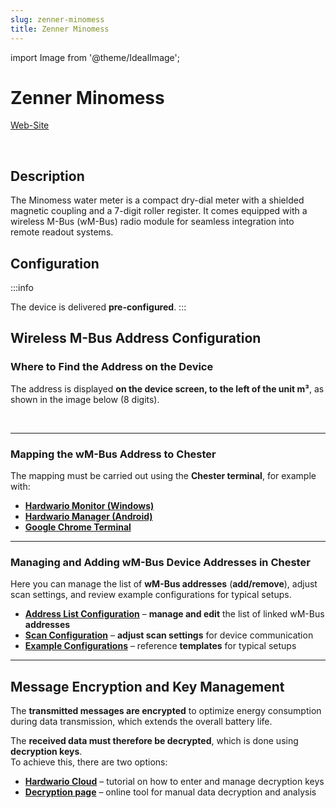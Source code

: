 ```yaml
---
slug: zenner-minomess
title: Zenner Minomess
---
```

import Image from '@theme/IdealImage';

# Zenner Minomess

[Web-Site](https://zenner.com/products/wwz_minomess_lorawan_wm-bus-2/)

<div class="container">
  <div class="row">
    <div class="col col--8">
      <div>
        <Image img={require('./images/zenner-minomess.png')} width={376} height={376} />
      </div>
    </div>
    <div class="col col--24"></div>
  </div>
</div>
<br />

## Description

The Minomess water meter is a compact dry-dial meter with a shielded magnetic coupling and a 7-digit roller register. It comes equipped with a wireless M-Bus (wM-Bus) radio module for seamless integration into remote readout systems.

## Configuration

:::info

The device is delivered **pre-configured**.
:::

## Wireless M-Bus Address Configuration

### Where to Find the Address on the Device

The address is displayed **on the device screen, to the left of the unit m³**, as shown in the image below (8 digits).  

<div class="container">
  <div class="row">
    <div class="col col--8">
      <div>
        <Image img={require('./adress-location/zenner-minomess.png')} width={376} height={376} />
      </div>
    </div>
    <div class="col col--24"></div>
  </div>
</div>
<br />

---

### Mapping the wM-Bus Address to Chester

The mapping must be carried out using the **Chester terminal**, for example with:  

- [**Hardwario Monitor (Windows)**](https://github.com/hardwario/hio-monitor/releases)
- [**Hardwario Manager (Android)**](https://play.google.com/store/apps/details?id=com.hardwario.manager)
- [**Google Chrome Terminal**](https://terminal.hardwario.com/)

---

### Managing and Adding wM-Bus Device Addresses in Chester

Here you can manage the list of **wM-Bus addresses** (**add/remove**), adjust scan settings, and review example configurations for typical setups.  

- [**Address List Configuration**](/chester/catalog-applications/chester-wm-bus#address-list-configuration) – **manage and edit** the list of linked wM-Bus **addresses**  
- [**Scan Configuration**](/chester/catalog-applications/chester-wm-bus#scan-configuration) – **adjust scan settings** for device communication 
- [**Example Configurations**](/chester/catalog-applications/chester-wm-bus#example-configurations) – reference **templates** for typical setups 

---

## Message Encryption and Key Management

The **transmitted messages are encrypted** to optimize energy consumption during data transmission, which extends the overall battery life.

The **received data must therefore be decrypted**, which is done using **decryption keys**.  
To achieve this, there are two options:

- [**Hardwario Cloud**](/chester/catalog-applications/chester-wm-bus#hardwario-cloud--decryption-keys) – tutorial on how to enter and manage decryption keys  
- [**Decryption page**](https://wmbusmeters.org/) – online tool for manual data decryption and analysis  


